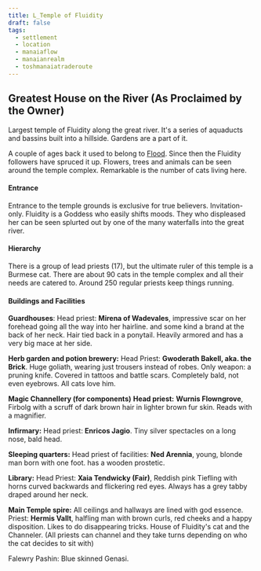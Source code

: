 ```yaml
---
title: L_Temple of Fluidity
draft: false
tags:
  - settlement
  - location
  - manaiaflow
  - manaianrealm
  - toshmanaiatraderoute
---
```

## Greatest House on the River (As Proclaimed by the Owner)

Largest temple of Fluidity along the great river. It's a series of aquaducts and bassins built into a hillside. Gardens are a part of it. 

A couple of ages back it used to belong to [Flood](../../_Pantheon/G_Flood.md). Since then the Fluidity followers have spruced it up. Flowers, trees and animals can be seen around the temple complex. Remarkable is the number of cats living here.

#### Entrance
Entrance to the temple grounds is exclusive for true believers. Invitation-only. Fluidity is a Goddess who easily shifts moods. They who displeased her can be seen splurted out by one of the many waterfalls into the great river.

#### Hierarchy
There is a group of lead priests (17), but the ultimate ruler of this temple is a Burmese cat. There are about 90 cats in the temple complex and all their needs are catered to. Around 250 regular priests keep things running. 

#### Buildings and Facilities

**Guardhouses**: Head priest: **Mirena of Wadevales**, impressive scar on her forehead going all the way into her hairline. and some kind a brand at the back of her neck. Hair tied back in a ponytail. Heavily armored and has a very big mace at her side.

**Herb garden and potion brewery:**
Head Priest: **Gwoderath Bakell, aka. the Brick**. Huge goliath, wearing just trousers instead of robes. Only weapon: a pruning knife. Covered in tattoos and battle scars. Completely bald, not even eyebrows. All cats love him. 

**Magic Channellery (for components)**
**Head priest:** **Wurnis Flowngrove**, Firbolg with a scruff of dark brown hair in lighter brown fur skin. Reads with a magnifier. 

**Infirmary:** 
Head priest: **Enricos Jagio**. Tiny silver spectacles on a long nose, bald head.

**Sleeping quarters:**
Head priest of facilities: **Ned Arennia**, young, blonde man born with one foot. has a wooden prostetic. 

**Library:**
Head Priest: **Xaia Tendwicky (Fair)**, Reddish pink Tiefling with horns curved backwards and flickering red eyes. Always has a grey tabby draped around her neck.


**Main Temple spire:**
All ceilings and hallways are lined with god essence.
Priest: **Hermis Vallt**, halfling man with brown curls, red cheeks and a happy disposition. Likes to do disappearing tricks.
House of Fluidity's cat and the Channeler. (All priests can channel and they take turns depending on who the cat decides to sit with)


Falewry Pashin: Blue skinned Genasi.
